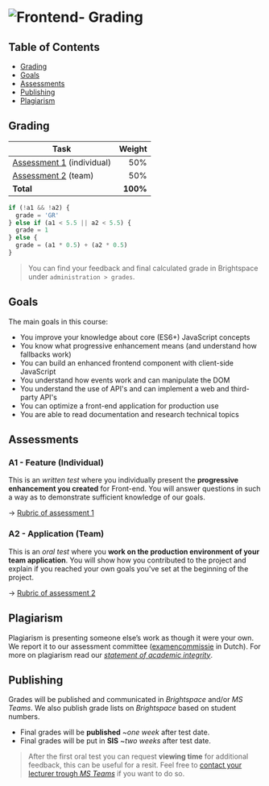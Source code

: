 # ![Frontend- Grading][banner]

## Table of Contents

*   [Grading](#grade)
*   [Goals](#lgoals)
*   [Assessments](#assesments)
*   [Publishing](#publishing)
*   [Plagiarism](#plagiarism)

## Grading

| Task                                |   Weight |
| ----------------------------------  | -------: |
| [Assessment 1][a1] (individual)        |      50% |
| [Assessment 2][a2] (team)            |      50% |
| **Total**                           | **100%** |


```js
if (!a1 && !a2) {
  grade = 'GR'
} else if (a1 < 5.5 || a2 < 5.5) {
  grade = 1
} else {
  grade = (a1 * 0.5) + (a2 * 0.5)
}
```

> You can find your feedback and final calculated grade in Brightspace under `administration > grades`.

## Goals

The main goals in this course:

* You improve your knowledge about core (ES6+) JavaScript concepts
* You know what progressive enhancement means (and understand how fallbacks work)
* You can build an enhanced frontend component with client-side JavaScript
* You understand how events work and can manipulate the DOM
* You understand the use of API's and can implement a web and third-party API's
* You can optimize a front-end application for production use
* You are able to read documentation and research technical topics

## Assessments

### A1 - Feature (Individual)
This is an *written test* where you individually present the **progressive enhancement you created** for Front-end. You will answer questions in such a way as to demonstrate sufficient knowledge of our goals.

→ [Rubric of assessment 1][a1]

### A2 - Application (Team)
This is an *oral test* where you **work on the production environment of your team application**. You will show how you contributed to the project and explain if you reached your own goals you've set at the beginning of the project.

→ [Rubric of assessment 2][a2]

## Plagiarism

Plagiarism is presenting someone else’s work as though it were your own. We report it to our assessment committee
([examencommissie](https://dlo.mijnhva.nl/d2l/le/lessons/124294/lessons/302524) in Dutch). For more on plagiarism read our [_statement of academic integrity_](https://github.com/cmda-bt/fe-course-21-22/blob/main/docs/plagiarism.md).


## Publishing
Grades will be published and communicated in _Brightspace_ and/or _MS Teams_. We also publish grade lists on _Brightspace_ based on student numbers.

* Final grades will be **published** ~_one week_ after test date.
* Final grades will be put in **SIS** ~_two weeks_ after test date.

> After the first oral test you can request **viewing time** for additional feedback, this can be useful for a resit. Feel free to [contact your lecturer trough _MS Teams_](/readme#synopsis) if you want to do so.

[banner]: https://cmda-bt.github.io/fe-course-21-22/assets/banner-grading.svg
[a1]: https://github.com/cmda-bt/fe-course-21-22/blob/main/grading/a1.md
[a2]: https://github.com/cmda-bt/fe-course-21-22/blob/main/grading/a2.md
[grading]: /grading/readme.md